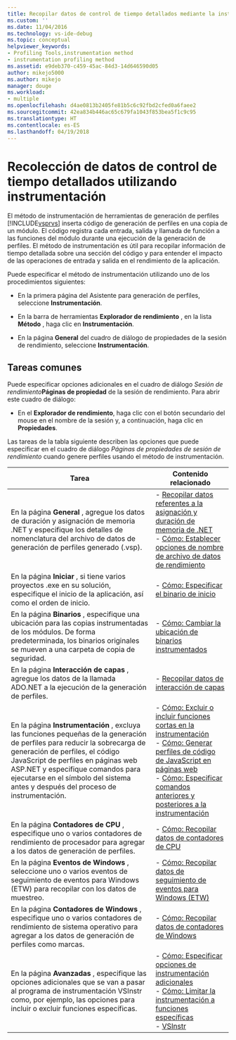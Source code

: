 ```yaml
---
title: Recopilar datos de control de tiempo detallados mediante la instrumentación | Microsoft Docs
ms.custom: ''
ms.date: 11/04/2016
ms.technology: vs-ide-debug
ms.topic: conceptual
helpviewer_keywords:
- Profiling Tools,instrumentation method
- instrumentation profiling method
ms.assetid: e9deb370-c459-45ac-84d3-14d646590d05
author: mikejo5000
ms.author: mikejo
manager: douge
ms.workload:
- multiple
ms.openlocfilehash: d4ae0813b2405fe81b5c6c92fbd2cfed0a6faee2
ms.sourcegitcommit: 42ea834b446ac65c679fa1043f853bea5f1c9c95
ms.translationtype: HT
ms.contentlocale: es-ES
ms.lasthandoff: 04/19/2018
---
```

# <a name="collecting-detailed-timing-data-by-using-instrumentation"></a>Recolección de datos de control de tiempo detallados utilizando instrumentación
El método de instrumentación de herramientas de generación de perfiles [!INCLUDE[vsprvs](../code-quality/includes/vsprvs_md.md)] inserta código de generación de perfiles en una copia de un módulo. El código registra cada entrada, salida y llamada de función a las funciones del módulo durante una ejecución de la generación de perfiles. El método de instrumentación es útil para recopilar información de tiempo detallada sobre una sección del código y para entender el impacto de las operaciones de entrada y salida en el rendimiento de la aplicación.  
  
 Puede especificar el método de instrumentación utilizando uno de los procedimientos siguientes:  
  
-   En la primera página del Asistente para generación de perfiles, seleccione **Instrumentación**.  
  
-   En la barra de herramientas **Explorador de rendimiento** , en la lista **Método** , haga clic en **Instrumentación**.  
  
-   En la página **General** del cuadro de diálogo de propiedades de la sesión de rendimiento, seleccione **Instrumentación**.  
  
## <a name="common-tasks"></a>Tareas comunes  
 Puede especificar opciones adicionales en el cuadro de diálogo *Sesión de rendimiento***Páginas de propiedad** de la sesión de rendimiento. Para abrir este cuadro de diálogo:  
  
-   En el **Explorador de rendimiento**, haga clic con el botón secundario del mouse en el nombre de la sesión y, a continuación, haga clic en **Propiedades**.  
  
 Las tareas de la tabla siguiente describen las opciones que puede especificar en el cuadro de diálogo *Páginas de propiedades de sesión de rendimiento* cuando genere perfiles usando el método de instrumentación.  
  
|Tarea|Contenido relacionado|  
|----------|---------------------|  
|En la página **General** , agregue los datos de duración y asignación de memoria .NET y especifique los detalles de nomenclatura del archivo de datos de generación de perfiles generado (.vsp).|-   [Recopilar datos referentes a la asignación y duración de memoria de .NET](../profiling/collecting-dotnet-memory-allocation-and-lifetime-data.md)<br />-   [Cómo: Establecer opciones de nombre de archivo de datos de rendimiento](../profiling/how-to-set-performance-data-file-name-options.md)|  
|En la página **Iniciar** , si tiene varios proyectos .exe en su solución, especifique el inicio de la aplicación, así como el orden de inicio.|-   [Cómo: Especificar el binario de inicio](../profiling/how-to-specify-the-binary-to-start.md)|  
|En la página **Binarios** , especifique una ubicación para las copias instrumentadas de los módulos. De forma predeterminada, los binarios originales se mueven a una carpeta de copia de seguridad.|-   [Cómo: Cambiar la ubicación de binarios instrumentados](../profiling/how-to-relocate-instrumented-binaries.md)|  
|En la página **Interacción de capas** , agregue los datos de la llamada ADO.NET a la ejecución de la generación de perfiles.|-   [Recopilar datos de interacción de capas](../profiling/collecting-tier-interaction-data.md)|  
|En la página **Instrumentación** , excluya las funciones pequeñas de la generación de perfiles para reducir la sobrecarga de generación de perfiles, el código JavaScript de perfiles en páginas web ASP.NET y especifique comandos para ejecutarse en el símbolo del sistema antes y después del proceso de instrumentación.|-   [Cómo: Excluir o incluir funciones cortas en la instrumentación](../profiling/how-to-exclude-or-include-short-functions-from-instrumentation.md)<br />-   [Cómo: Generar perfiles de código de JavaScript en páginas web](../profiling/how-to-profile-javascript-code-in-web-pages.md)<br />-   [Cómo: Especificar comandos anteriores y posteriores a la instrumentación](../profiling/how-to-specify-pre-and-post-instrument-commands.md)|  
|En la página **Contadores de CPU** , especifique uno o varios contadores de rendimiento de procesador para agregar a los datos de generación de perfiles.|-   [Cómo: Recopilar datos de contadores de CPU](../profiling/how-to-collect-cpu-counter-data.md)|  
|En la página **Eventos de Windows** , seleccione uno o varios eventos de seguimiento de eventos para Windows (ETW) para recopilar con los datos de muestreo.|-   [Cómo: Recopilar datos de seguimiento de eventos para Windows (ETW)](../profiling/how-to-collect-event-tracing-for-windows-etw-data.md)|  
|En la página **Contadores de Windows** , especifique uno o varios contadores de rendimiento de sistema operativo para agregar a los datos de generación de perfiles como marcas.|-   [Cómo: Recopilar datos de contadores de Windows](../profiling/how-to-collect-windows-counter-data.md)|  
|En la página **Avanzadas** , especifique las opciones adicionales que se van a pasar al programa de instrumentación VSInstr como, por ejemplo, las opciones para incluir o excluir funciones específicas.|-   [Cómo: Especificar opciones de instrumentación adicionales](../profiling/how-to-specify-additional-instrumentation-options.md)<br />-   [Cómo: Limitar la instrumentación a funciones específicas](../profiling/how-to-limit-instrumentation-to-specific-functions.md)<br />-   [VSInstr](../profiling/vsinstr.md)|